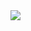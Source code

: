<img src="https://media4.giphy.com/media/v1.Y2lkPTc5MGI3NjExNzVhdmR3MGI3ZDZraGcycnl2OTQ1NmRnZ21wZjZtd3kwdWFpZmpibCZlcD12MV9pbnRlcm5hbF9naWZfYnlfaWQmY3Q9Zw/vccgHuzSVf8BppdZ1e/giphy.gif">
